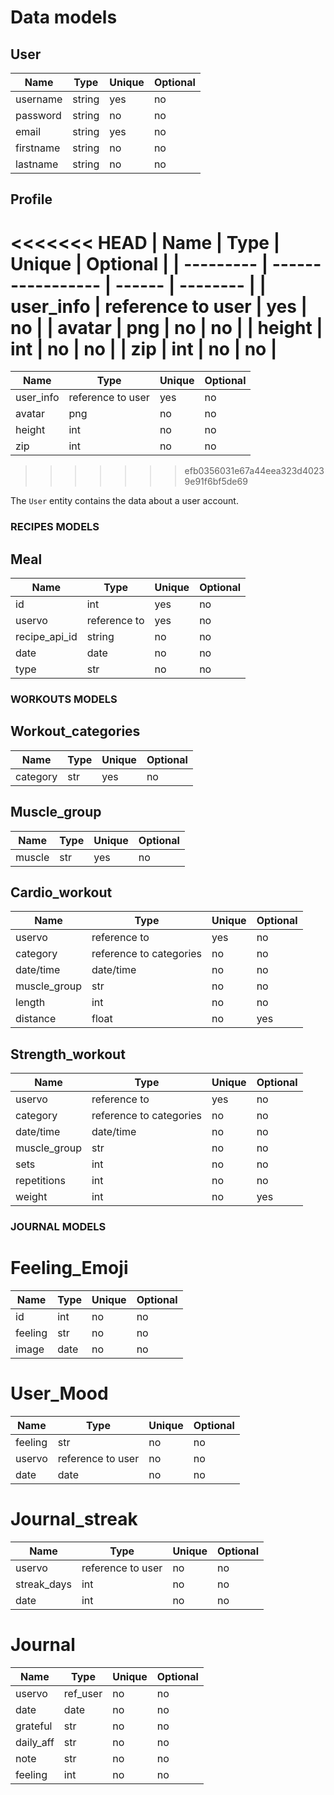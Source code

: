 # Data models

## User

| Name      | Type   | Unique | Optional |
| --------- | ------ | ------ | -------- |
| username  | string | yes    | no       |
| password  | string | no     | no       |
| email     | string | yes    | no       |
| firstname | string | no     | no       |
| lastname  | string | no     | no       |

## Profile

<<<<<<< HEAD
| Name      | Type              | Unique | Optional |
| --------- | ----------------- | ------ | -------- |
| user_info | reference to user | yes    | no       |
| avatar    | png               | no     | no       |
| height    | int               | no     | no       |
| zip       | int               | no     | no       |
=======
| Name | Type | Unique | Optional |
| --- | --- | --- | --- |
| user_info | reference to user | yes | no |
| avatar | png | no | no |
| height | int | no | no |
| zip    | int | no | no |
>>>>>>> efb0356031e67a44eea323d40239e91f6bf5de69

The `User` entity contains the data about a user account.

### RECIPES MODELS

## Meal

| Name          | Type         | Unique | Optional |
| ------------- | ------------ | ------ | -------- |
| id            | int          | yes    | no       |
| uservo        | reference to | yes    | no       |
| recipe_api_id | string       | no     | no       |
| date          | date         | no     | no       |
| type          | str          | no     | no       |

### WORKOUTS MODELS

## Workout_categories

| Name     | Type | Unique | Optional |
| -------- | ---- | ------ | -------- |
| category | str  | yes    | no       |

## Muscle_group

| Name   | Type | Unique | Optional |
| ------ | ---- | ------ | -------- |
| muscle | str  | yes    | no       |

## Cardio_workout

| Name         | Type                    | Unique | Optional |
| ------------ | ----------------------- | ------ | -------- |
| uservo       | reference to            | yes    | no       |
| category     | reference to categories | no     | no       |
| date/time    | date/time               | no     | no       |
| muscle_group | str                     | no     | no       |
| length       | int                     | no     | no       |
| distance     | float                   | no     | yes      |

## Strength_workout

| Name         | Type                    | Unique | Optional |
| ------------ | ----------------------- | ------ | -------- |
| uservo       | reference to            | yes    | no       |
| category     | reference to categories | no     | no       |
| date/time    | date/time               | no     | no       |
| muscle_group | str                     | no     | no       |
| sets         | int                     | no     | no       |
| repetitions  | int                     | no     | no       |
| weight       | int                     | no     | yes      |

### JOURNAL MODELS

# Feeling_Emoji

| Name            | Type     | Unique | Optional |
| --------------- | -------- | ------ | -------- |
| id | int | no     | no       |
| feeling | str | no     | no       |
| image | date | no     | no       |

# User_Mood

| Name            | Type     | Unique | Optional |
| --------------- | -------- | ------ | -------- |
| feeling | str | no     | no       |
| uservo | reference to user | no     | no       |
| date | date | no     | no       |

# Journal_streak

| Name            | Type     | Unique | Optional |
| --------------- | -------- | ------ | -------- |
| uservo | reference to user | no     | no       |
| streak_days | int | no     | no       |
| date | int | no     | no       |

# Journal

| Name      | Type     | Unique | Optional |
| --------- | -------- | ------ | -------- |
| uservo    | ref_user | no     | no       |
| date      | date     | no     | no       |
| grateful  | str      | no     | no       |
| daily_aff | str      | no     | no       |
| note      | str      | no     | no       |
| feeling   | int      | no     | no       |
